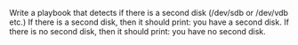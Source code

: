 Write a playbook that detects if there is a second disk (/dev/sdb or
/dev/vdb etc.) If there is a second disk, then it should print: you have a
second disk. If there is no second disk, then it should print: you have no
second disk. 
